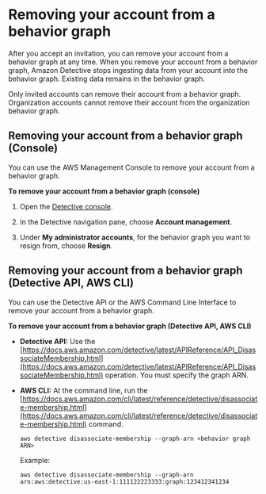 # Removing your account from a behavior graph<a name="member-remove-self-from-graph"></a>

After you accept an invitation, you can remove your account from a behavior graph at any time\. When you remove your account from a behavior graph, Amazon Detective stops ingesting data from your account into the behavior graph\. Existing data remains in the behavior graph\.

Only invited accounts can remove their account from a behavior graph\. Organization accounts cannot remove their account from the organization behavior graph\.

## Removing your account from a behavior graph \(Console\)<a name="member-remove-self-console"></a>

You can use the AWS Management Console to remove your account from a behavior graph\.

**To remove your account from a behavior graph \(console\)**

1. Open the [Detective console](https://console.aws.amazon.com/detective/)\.

1. In the Detective navigation pane, choose **Account management**\.

1. Under **My administrator accounts**, for the behavior graph you want to resign from, choose **Resign**\.

## Removing your account from a behavior graph \(Detective API, AWS CLI\)<a name="member-remove-self-api"></a>

You can use the Detective API or the AWS Command Line Interface to remove your account from a behavior graph\.

**To remove your account from a behavior graph \(Detective API, AWS CLI\)**
+ **Detective API:** Use the [https://docs.aws.amazon.com/detective/latest/APIReference/API_DisassociateMembership.html](https://docs.aws.amazon.com/detective/latest/APIReference/API_DisassociateMembership.html) operation\. You must specify the graph ARN\.
+ **AWS CLI:** At the command line, run the [https://docs.aws.amazon.com/cli/latest/reference/detective/disassociate-membership.html](https://docs.aws.amazon.com/cli/latest/reference/detective/disassociate-membership.html) command\.

  ```
  aws detective disassociate-membership --graph-arn <behavior graph ARN>
  ```

  Example:

  ```
  aws detective disassociate-membership --graph-arn arn:aws:detective:us-east-1:111122223333:graph:123412341234
  ```